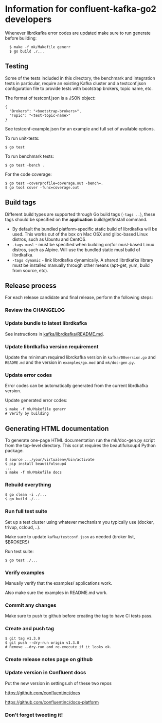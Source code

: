 # Information for confluent-kafka-go2 developers

Whenever librdkafka error codes are updated make sure to run generate
before building:

```
  $ make -f mk/Makefile generr
  $ go build ./...
```

## Testing

Some of the tests included in this directory, the benchmark and integration tests in particular,
require an existing Kafka cluster and a testconf.json configuration file to
provide tests with bootstrap brokers, topic name, etc.

The format of testconf.json is a JSON object:

```
{
  "Brokers": "<bootstrap-brokers>",
  "Topic": "<test-topic-name>"
}
```

See testconf-example.json for an example and full set of available options.

To run unit-tests:

```
$ go test
```

To run benchmark tests:

```
$ go test -bench .
```

For the code coverage:

```
$ go test -coverprofile=coverage.out -bench=.
$ go tool cover -func=coverage.out
```

## Build tags

Different build types are supported through Go build tags (`-tags ..`),
these tags should be specified on the **application** build/get/install command.

- By default the bundled platform-specific static build of librdkafka will
  be used. This works out of the box on Mac OSX and glibc-based Linux distros,
  such as Ubuntu and CentOS.
- `-tags musl` - must be specified when building on/for musl-based Linux
  distros, such as Alpine. Will use the bundled static musl build of
  librdkafka.
- `-tags dynamic` - link librdkafka dynamically. A shared librdkafka library
  must be installed manually through other means (apt-get, yum, build from
  source, etc).

## Release process

For each release candidate and final release, perform the following steps:

### Review the CHANGELOG

### Update bundle to latest librdkafka

See instructions in [kafka/librdkafka/README.md](kafka/librdkafka/README.md).

### Update librdkafka version requirement

Update the minimum required librdkafka version in `kafka/00version.go`
and `README.md` and the version in `examples/go.mod` and `mk/doc-gen.py`.

### Update error codes

Error codes can be automatically generated from the current librdkafka version.

Update generated error codes:

    $ make -f mk/Makefile generr
    # Verify by building

## Generating HTML documentation

To generate one-page HTML documentation run the mk/doc-gen.py script from the
top-level directory. This script requires the beautifulsoup4 Python package.

```
$ source .../your/virtualenv/bin/activate
$ pip install beautifulsoup4
...
$ make -f mk/Makefile docs
```

### Rebuild everything

    $ go clean -i ./...
    $ go build ./...

### Run full test suite

Set up a test cluster using whatever mechanism you typically use
(docker, trivup, ccloud, ..).

Make sure to update `kafka/testconf.json` as needed (broker list, $BROKERS)

Run test suite:

    $ go test ./...

### Verify examples

Manually verify that the examples/ applications work.

Also make sure the examples in README.md work.

### Commit any changes

Make sure to push to github before creating the tag to have CI tests pass.

### Create and push tag

    $ git tag v1.3.0
    $ git push --dry-run origin v1.3.0
    # Remove --dry-run and re-execute if it looks ok.

### Create release notes page on github

### Update version in Confluent docs

Put the new version in settings.sh of these two repos

https://github.com/confluentinc/docs

https://github.com/confluentinc/docs-platform

### Don't forget tweeting it!
